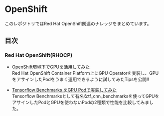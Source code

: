 # OpenShift
このレポジトリではRed Hat OpenShift関連のナレッジをまとめています。

## 目次
### Red Hat OpenShift(RHOCP)
- [OpenShift環境下でGPUを活用してみた](OpenShift/GPU_Operator)  
Red Hat OpenShift Container Platform上にGPU Operatorを実装し、GPUをアサインしたPodをうまく運用できるように試してみたTipsを公開!!

- [Tensorflow Benchmarks をGPU Podで実装してみた](OpenShift/Tensorflow_Benchmarks)  
Tensorflow Benchmarksとして有名なtf_cnn_benchmarksを使ってGPUをアサインしたPodとGPUを使わないPodの2種類で性能を比較してみました。
